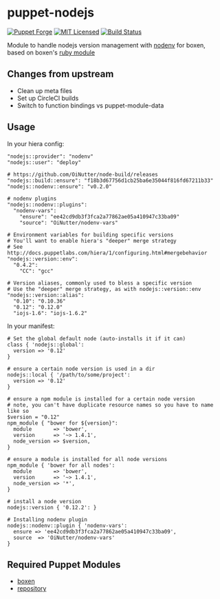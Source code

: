 puppet-nodejs
===========

[![Puppet Forge](https://img.shields.io/puppetforge/v/halyard/nodejs.svg)](https://forge.puppetlabs.com/halyard/nodejs)
[![MIT Licensed](http://img.shields.io/badge/license-MIT-green.svg?style=flat)](https://tldrlegal.com/license/mit-license)
[![Build Status](https://img.shields.io/travis/com/halyard/puppet-nodejs.svg)](https://travis-ci.com/halyard/puppet-nodejs)

Module to handle nodejs version management with [nodenv](http://github.com/OiNutter/nodenv) for boxen, based on boxen's [ruby module](http://github.com/boxen/puppet-ruby)

## Changes from upstream

* Clean up meta files
* Set up CircleCI builds
* Switch to function bindings vs puppet-module-data

## Usage

In your hiera config:

```
"nodejs::provider": "nodenv"
"nodejs::user": "deploy"

# https://github.com/OiNutter/node-build/releases
"nodejs::build::ensure": "f18b3d67756d1cb25ba6e35044f816fd67211b33"
"nodejs::nodenv::ensure": "v0.2.0"

# nodenv plugins
"nodejs::nodenv::plugins":
  "nodenv-vars":
    "ensure": "ee42cd9db3f3fca2a77862ae05a410947c33ba09"
    "source": "OiNutter/nodenv-vars"

# Environment variables for building specific versions
# You'll want to enable hiera's "deeper" merge strategy
# See http://docs.puppetlabs.com/hiera/1/configuring.html#mergebehavior
"nodejs::version::env":
  "0.4.2":
    "CC": "gcc"

# Version aliases, commonly used to bless a specific version
# Use the "deeper" merge strategy, as with nodejs::version::env
"nodejs::version::alias":
  "0.10": "0.10.36"
  "0.12": "0.12.0"
  "iojs-1.6": "iojs-1.6.2"
```

In your manifest:

```puppet
# Set the global default node (auto-installs it if it can)
class { 'nodejs::global':
  version => '0.12'
}

# ensure a certain node version is used in a dir
nodejs::local { '/path/to/some/project':
  version => '0.12'
}

# ensure a npm module is installed for a certain node version
# note, you can't have duplicate resource names so you have to name like so
$version = "0.12"
npm_module { "bower for ${version}":
  module       => 'bower',
  version      => '~> 1.4.1',
  node_version => $version,
}

# ensure a module is installed for all node versions
npm_module { 'bower for all nodes':
  module       => 'bower',
  version      => '~> 1.4.1',
  node_version => '*',
}

# install a node version
nodejs::version { '0.12.2': }

# Installing nodenv plugin
nodejs::nodenv::plugin { 'nodenv-vars':
  ensure => 'ee42cd9db3f3fca2a77862ae05a410947c33ba09',
  source  => 'OiNutter/nodenv-vars'
}
```

## Required Puppet Modules

* [boxen](https://github.com/halyard/puppet-boxen)
* [repository](https://github.com/halyard/puppet-repository)

